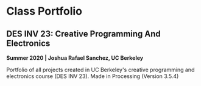 # Class Portfolio
## DES INV 23: Creative Programming And Electronics
**Summer 2020 | Joshua Rafael Sanchez, UC Berkeley**

Portfolio of all projects created in UC Berkeley's creative programming and electronics course (DES INV 23). Made in Processing (Version 3.5.4)
